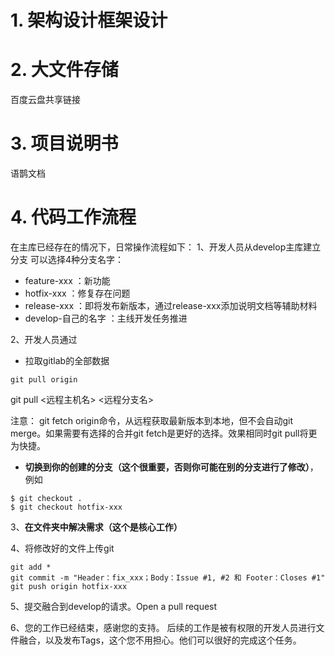 # 1. 架构设计框架设计
# 2. 大文件存储
百度云盘共享链接

# 3. 项目说明书
语鹊文档

# 4. 代码工作流程

在主库已经存在的情况下，日常操作流程如下：
1、开发人员从develop主库建立分支
可以选择4种分支名字：

- feature-xxx  ：新功能
- hotfix-xxx   ：修复存在问题
- release-xxx ：即将发布新版本，通过release-xxx添加说明文档等辅助材料
- develop-自己的名字 ：主线开发任务推进

2、开发人员通过

- 拉取gitlab的全部数据

```
git pull origin 
```

git pull <远程主机名> <远程分支名>

注意： git fetch origin命令，从远程获取最新版本到本地，但不会自动git merge。如果需要有选择的合并git fetch是更好的选择。效果相同时git pull将更为快捷。

- **切换到你的创建的分支（这个很重要，否则你可能在别的分支进行了修改）**，例如

```
$ git checkout . 
$ git checkout hotfix-xxx
```

3、**在文件夹中解决需求（这个是核心工作）**

4、将修改好的文件上传git

```
git add *
git commit -m "Header：fix_xxx；Body：Issue #1, #2 和 Footer：Closes #1" 
git push origin hotfix-xxx
```

5、提交融合到develop的请求。Open a pull request

6、您的工作已经结束，感谢您的支持。
后续的工作是被有权限的开发人员进行文件融合，以及发布Tags，这个您不用担心。他们可以很好的完成这个任务。